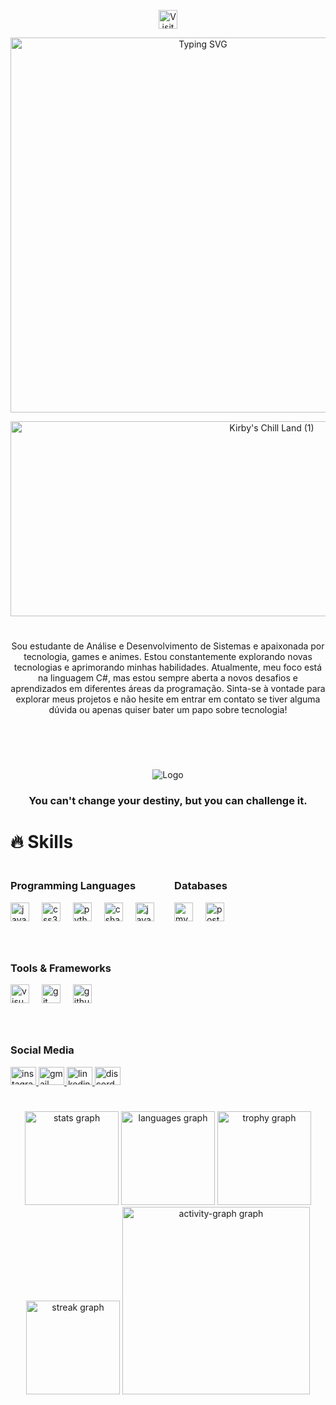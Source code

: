 <p align="center">
  <img src="https://visit-counter.vercel.app/counter.png?page=https%3A%2F%2Fgithub.com%2FAyuMuraki&s=50&c=c48aff&bg=00000000&no=3&ff=digii&tb=VISITS%3A&ta=" alt="Visitor Count" height="30">
</p>

<p align="center">
  <img src="https://readme-typing-svg.herokuapp.com?font=Fira+Code&pause=1000&color=C1AAF7&background=FF353500&center=true&vCenter=true&repeat=true&width=435&lines=Hello;+My+name+is+Ayumi+Muraki;+I'm++24++years++old;+I'm++a++Software++Developer;+I'm++from++Brazil" alt="Typing SVG" width="600">
</p>


<p align="center">
  <img src="https://github.com/user-attachments/assets/d4b5336a-80e3-4bdb-822d-c9cd1591786b" alt="Kirby's Chill Land (1)" width="820" height="312">




#


<p align="center">Sou estudante de Análise e Desenvolvimento de Sistemas e apaixonada por tecnologia, games e animes. Estou constantemente explorando novas tecnologias e aprimorando minhas habilidades.
  Atualmente, meu foco está na linguagem C#, mas estou sempre aberta a novos desafios e aprendizados em diferentes áreas da programação. 
  Sinta-se à vontade para explorar meus projetos e não hesite em entrar em contato se tiver alguma dúvida ou apenas quiser bater um papo sobre tecnologia!

  

#
<br>
<br>

<p align="center">
  <img src="https://github.com/user-attachments/assets/89cec87f-ab70-44a0-a9e2-b5ae7522aa64" alt="Logo">
  <h3 align="center">You can't change your destiny, but you can challenge it.</h3>


# 🔥 Skills
<!-- Skills: Programming Languages -->
<div style="display: flex; justify-content: space-between;">
  <div style="flex-basis: 48%;">
    <h3>Programming Languages</h3>
    <div align="left">
      <img src="https://cdn.jsdelivr.net/gh/devicons/devicon/icons/javascript/javascript-original.svg" height="30" alt="javascript logo" />
      <img width="12" />
      <img src="https://cdn.jsdelivr.net/gh/devicons/devicon/icons/css3/css3-original.svg" height="30" alt="css3 logo" />
      <img width="12" />
      <img src="https://cdn.jsdelivr.net/gh/devicons/devicon/icons/python/python-original.svg" height="30" alt="python logo" />
      <img width="12" />
      <img src="https://cdn.jsdelivr.net/gh/devicons/devicon/icons/csharp/csharp-original.svg" height="30" alt="csharp logo" />
      <img width="12" />
      <img src="https://cdn.jsdelivr.net/gh/devicons/devicon/icons/java/java-original.svg" height="30" alt="java logo" />
    </div>
  </div>

  <!-- Skills: Databases -->
  #
  <div style="flex-basis: 48%;">
    <h3>Databases</h3>
    <div align="left">
      <img src="https://cdn.jsdelivr.net/gh/devicons/devicon/icons/mysql/mysql-original.svg" height="30" alt="mysql logo" />
      <img width="12" />
      <img src="https://cdn.jsdelivr.net/gh/devicons/devicon/icons/postgresql/postgresql-original.svg" height="30" alt="postgresql logo" />
    </div>
  </div>
</div>

<!-- Tools & Frameworks -->
#
<div style="display: flex; flex-wrap: wrap; justify-content: space-between;">
  <div style="flex-basis: 48%;">
  <h3>Tools & Frameworks</h3>
    <div align="left">
      <img src="https://cdn.jsdelivr.net/gh/devicons/devicon/icons/visualstudio/visualstudio-plain.svg" height="30" alt="visualstudio logo" />
      <img width="12" />
      <img src="https://cdn.jsdelivr.net/gh/devicons/devicon/icons/git/git-original.svg" height="30" alt="git logo" />
      <img width="12" />
      <img src="https://cdn.jsdelivr.net/gh/devicons/devicon/icons/github/github-original.svg" height="30" alt="github logo" />
    </div>
  </div>
</div>

# <!-- Social Media -->
<div style="display: flex; flex-wrap: wrap; justify-content: space-between;">
  <div style="flex-basis: 48%;">
    <h3>Social Media</h3>
    <div align="left">
      <a href="https://www.instagram.com/ayumi.muraki/" target="_blank">
        <img src="https://raw.githubusercontent.com/maurodesouza/profile-readme-generator/master/src/assets/icons/social/instagram/default.svg" width="41" height="29" alt="instagram logo" />
      </a>
      <a href="mailto:naruse.ayumi2013@gmail.com" target="_blank">
        <img src="https://raw.githubusercontent.com/maurodesouza/profile-readme-generator/master/src/assets/icons/social/gmail/default.svg" width="41" height="29" alt="gmail logo" />
      </a>
      <a href="https://www.linkedin.com/in/ayumi-muraki-aa344220a/" target="_blank">
        <img src="https://raw.githubusercontent.com/maurodesouza/profile-readme-generator/master/src/assets/icons/social/linkedin/default.svg" width="41" height="29" alt="linkedin logo" />
      </a>
      <a href="https://discord.gg/2ddcUmVENE" target="_blank">
        <img src="https://raw.githubusercontent.com/maurodesouza/profile-readme-generator/master/src/assets/icons/social/discord/default.svg" width="41" height="29" alt="discord logo" />
      </a>
    </div>
  </div>
</div>



# <!-- GitHub Stats -->
<div align="center">
  <img src="https://github-readme-stats.vercel.app/api?username=AyuMuraki&hide_title=false&hide_rank=false&show_icons=true&include_all_commits=true&count_private=true&disable_animations=false&theme=dracula&locale=en&hide_border=false&order=1" height="150" alt="stats graph" />
  <img src="https://github-readme-stats.vercel.app/api/top-langs?username=AyuMuraki&locale=en&hide_title=false&layout=compact&card_width=320&langs_count=5&theme=dracula&hide_border=false&order=2" height="150" alt="languages graph" />
  <img src="https://github-profile-trophy.vercel.app?username=AyuMuraki&theme=dracula&column=-1&row=1&margin-w=8&margin-h=8&no-bg=false&no-frame=false&order=4" height="150" alt="trophy graph" />
  <img src="https://streak-stats.demolab.com?user=AyuMuraki&locale=en&mode=daily&theme=dracula&hide_border=false&border_radius=5&order=3" height="150" alt="streak graph" />
  <img src="https://github-readme-activity-graph.vercel.app/graph?username=AyuMuraki&radius=16&theme=redical&area=true&order=5&hide_border=true&hide_title=true" height="300" alt="activity-graph graph" />
</div>
